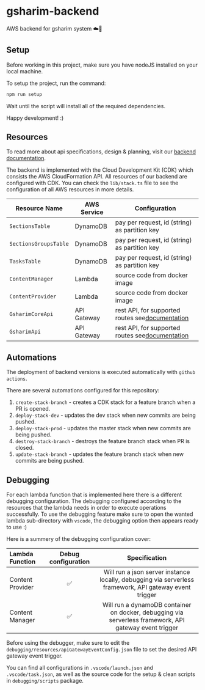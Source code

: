 # gsharim-backend

AWS backend for gsharim system ☁️🌉

## Setup

Before working in this project, make sure you have nodeJS installed on your local machine.

To setup the project, run the command:

```sh
npm run setup
```

Wait until the script will install all of the required dependencies.

Happy development! :)

## Resources

To read more about api specifications, design & planning, visit our [backend documentation](https://docs.google.com/document/d/1Hy-IxpeQuDLcL5Nb_-_BEieAvAJ4567ImA6PJHZzs78/edit?usp=sharinghttps:/).

The backend is implemented with the Cloud Development Kit (CDK) which consists the AWS CloudFormation API.
All resources of our backend are configured with CDK.
You can check the `lib/stack.ts` file to see the configuration of all AWS resources in more details.

| Resource Name         | AWS Service | Configuration                                                                                                                                       |
| --------------------- | ----------- | --------------------------------------------------------------------------------------------------------------------------------------------------- |
| `SectionsTable`       | DynamoDB    | pay per request, id (string) as partition key                                                                                                       |
| `SectionsGroupsTable` | DynamoDB    | pay per request, id (string) as partition key                                                                                                       |
| `TasksTable`          | DynamoDB    | pay per request, id (string) as partition key                                                                                                       |
| `ContentManager`      | Lambda      | source code from docker image                                                                                                                       |
| `ContentProvider`     | Lambda      | source code from docker image                                                                                                                       |
| `GsharimCoreApi`      | API Gateway | rest API, for supported routes see[documentation](https://docs.google.com/document/d/1Hy-IxpeQuDLcL5Nb_-_BEieAvAJ4567ImA6PJHZzs78/edit?usp=sharing) |
| `GsharimApi`          | API Gateway | rest API, for supported routes see[documentation](https://docs.google.com/document/d/1Hy-IxpeQuDLcL5Nb_-_BEieAvAJ4567ImA6PJHZzs78/edit?usp=sharing) |

## Automations

The deployment of backend versions is executed automatically with `github actions`.

There are several automations configured for this repository:

1. `create-stack-branch` - creates a CDK stack for a feature branch when a PR is opened.
2. `deploy-stack-dev` - updates the dev stack when new commits are being pushed.
3. `deploy-stack-prod` - updates the master stack when new commits are being pushed.
4. `destroy-stack-branch` - destroys the feature branch stack when PR is closed.
5. `update-stack-branch` - updates the feature branch stack when new commits are being pushed.

## Debugging

For each lambda function that is implemented here there is a different debugging configuration. The debugging configured according to the resources that the lambda needs in order to execute operations successfully.
To use the debugging feature make sure to open the wanted lambda sub-directory with `vscode`, the debugging option then appears ready to use :)

Here is a summery of the debugging configuration cover:

| Lambda Function  | Debug configuration |                                             Specification                                              |
| :--------------- | :-----------------: | :----------------------------------------------------------------------------------------------------: |
| Content Provider |         ✅          | Will run a json server instance locally, debugging via serverless framework, API gateway event trigger |
| Content Manager  |         ✅          | Will run a dynamoDB container on docker, debugging via serverless framework, API gateway event trigger |

Before using the debugger, make sure to edit the `debugging/resources/apiGatewayEventConfig.json` file to set the desired API gateway event trigger.

You can find all configurations in `.vscode/launch.json` and `.vscode/task.json`, as well as the source code for the setup & clean scripts in `debugging/scripts` package.
